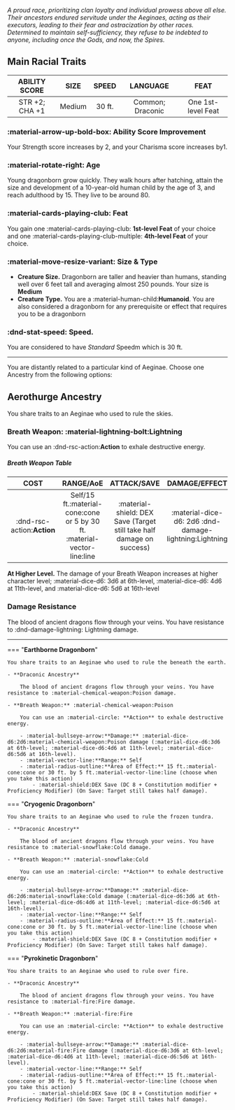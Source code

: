 *A proud race, prioritizing clan loyalty and individual prowess above all else. Their ancestors endured servitude under the Aeginaes, acting as their executors, leading to their fear and ostracization by other races. Determined to maintain self-sufficiency, they refuse to be indebted to anyone, including once the Gods, and now, the Spires.*

## Main Racial Traits

| **ABILITY SCORE** | **SIZE** | **SPEED** | **LANGUAGE** | **FEAT** |
| :-: | :-: | :-: | :-: | :-: |
| STR +2; CHA +1 | Medium | 30 ft. | Common; Draconic | One 1st-level Feat |

### :material-arrow-up-bold-box: Ability Score Improvement
Your Strength score increases by 2, and your Charisma score increases by1.

### :material-rotate-right: Age
Young dragonborn grow quickly. They walk hours after hatching, attain the size and development of a 10-year-old human child by the age of 3, and reach adulthood by 15. They live to be around 80.

### :material-cards-playing-club: Feat
You gain one :material-cards-playing-club: **1st-level Feat** of your choice and one :material-cards-playing-club-multiple: **4th-level Feat** of your choice. 

### :material-move-resize-variant: Size & Type
- **Creature Size.** Dragonborn are taller and heavier than humans, standing well over 6 feet tall and averaging almost 250 pounds. Your size is **Medium**
- **Creature Type.** You are a :material-human-child:**Humanoid**. You are also considered a dragonborn for any prerequisite or effect that requires you to be a dragonborn

### :dnd-stat-speed: Speed.
You are considered to have *Standard* Speedm which is 30 ft.

---

You are distantly related to a particular kind of Aeginae. Choose one Ancestry from the following options:

## Aerothurge Ancestry

You share traits to an Aeginae who used to rule the skies.

### Breath Weapon: :material-lightning-bolt:Lightning

You can use an :dnd-rsc-action:**Action** to exhale destructive energy.

##### Breath Weapon Table
| **COST** | **RANGE/AoE** | **ATTACK/SAVE** | **DAMAGE/EFFECT** |
|:---:|:---:|:---:|:---:|
| :dnd-rsc-action:**Action** | Self/15 ft.:material-cone:cone or 5 by 30 ft. :material-vector-line:line | :material-shield: DEX Save (Target still take half damage on success) | :material-dice-d6: 2d6 :dnd-damage-lightning:Lightning |

**At Higher Level.** The damage of your Breath Weapon increases at higher character level; :material-dice-d6: 3d6 at 6th-level, :material-dice-d6: 4d6 at 11th-level, and :material-dice-d6: 5d6 at 16th-level

### Damage Resistance

The blood of ancient dragons flow through your veins. You have resistance to :dnd-damage-lightning: Lightning damage.

---

=== "**Earthborne Dragonborn**"

    You share traits to an Aeginae who used to rule the beneath the earth.

    - **Draconic Ancestry** 
    
        The blood of ancient dragons flow through your veins. You have resistance to :material-chemical-weapon:Poison damage.

    - **Breath Weapon:** :material-chemical-weapon:Poison

        You can use an :material-circle: **Action** to exhale destructive energy. 

        - :material-bullseye-arrow:**Damage:** :material-dice-d6:2d6:material-chemical-weapon:Poison damage (:material-dice-d6:3d6 at 6th-level; :material-dice-d6:4d6 at 11th-level; :material-dice-d6:5d6 at 16th-level).
        - :material-vector-line:**Range:** Self
        - :material-radius-outline:**Area of Effect:** 15 ft.:material-cone:cone or 30 ft. by 5 ft.:material-vector-line:line (choose when you take this action)
            - :material-shield:DEX Save (DC 8 + Constitution modifier + Proficiency Modifier) (On Save: Target still takes half damage).

=== "**Cryogenic Dragonborn**"

    You share traits to an Aeginae who used to rule the frozen tundra.

    - **Draconic Ancestry** 
    
        The blood of ancient dragons flow through your veins. You have resistance to :material-snowflake:Cold damage.

    - **Breath Weapon:** :material-snowflake:Cold

        You can use an :material-circle: **Action** to exhale destructive energy. 

        - :material-bullseye-arrow:**Damage:** :material-dice-d6:2d6:material-snowflake:Cold damage (:material-dice-d6:3d6 at 6th-level; :material-dice-d6:4d6 at 11th-level; :material-dice-d6:5d6 at 16th-level).
        - :material-vector-line:**Range:** Self
        - :material-radius-outline:**Area of Effect:** 15 ft.:material-cone:cone or 30 ft. by 5 ft.:material-vector-line:line (choose when you take this action)
            - :material-shield:DEX Save (DC 8 + Constitution modifier + Proficiency Modifier) (On Save: Target still takes half damage).

=== "**Pyrokinetic Dragonborn**"

    You share traits to an Aeginae who used to rule over fire.

    - **Draconic Ancestry** 
    
        The blood of ancient dragons flow through your veins. You have resistance to :material-fire:Fire damage.

    - **Breath Weapon:** :material-fire:Fire

        You can use an :material-circle: **Action** to exhale destructive energy. 

        - :material-bullseye-arrow:**Damage:** :material-dice-d6:2d6:material-fire:Fire damage (:material-dice-d6:3d6 at 6th-level; :material-dice-d6:4d6 at 11th-level; :material-dice-d6:5d6 at 16th-level).
        - :material-vector-line:**Range:** Self
        - :material-radius-outline:**Area of Effect:** 15 ft.:material-cone:cone or 30 ft. by 5 ft.:material-vector-line:line (choose when you take this action)
            - :material-shield:DEX Save (DC 8 + Constitution modifier + Proficiency Modifier) (On Save: Target still takes half damage).
